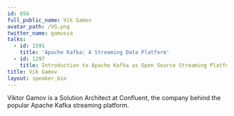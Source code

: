 ```yaml
---
id: 656
full_public_name: Vik Gamov
avatar_path: /VG.png
twitter_name: gamussa
talks:
  - id: 1591
    title: 'Apache Kafka: A Streaming Data Platform'
  - id: 1297
    title: Introduction to Apache Kafka as Open Source Streaming Platform
title: Vik Gamov
layout: speaker_bio
---
```



Viktor Gamov is a Solution Architect at Confluent, the company behind the popular Apache Kafka streaming platform.